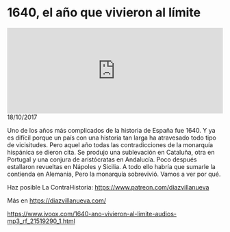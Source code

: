 # 1640, el año que vivieron al límite
<iframe id='audio_88903085' frameborder='0' allowfullscreen='' scrolling='no' height='200' style='width:100%;' src='https://www.ivoox.com/player_ej_21519290_6_1.html' loading='lazy'></iframe>18/10/2017

Uno de los años más complicados de la historia de España fue 1640. Y ya es difícil porque un país con una historia tan larga ha atravesado todo tipo de vicisitudes. Pero aquel año todas las contradicciones de la monarquía hispánica se dieron cita. Se produjo una sublevación en Cataluña, otra en Portugal y una conjura de aristócratas en Andalucía. Poco después estallaron revueltas en Nápoles y Sicilia. A todo ello habría que sumarle la contienda en Alemania, Pero la monarquía sobrevivió. Vamos a ver por qué. 

 Haz posible La ContraHistoria: https://www.patreon.com/diazvillanueva

 Más en https://diazvillanueva.com/ 

https://www.ivoox.com/1640-ano-vivieron-al-limite-audios-mp3_rf_21519290_1.html
